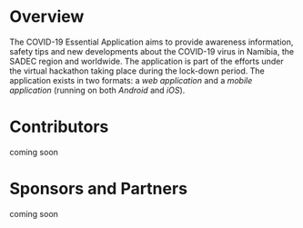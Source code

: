 # Overview
The COVID-19 Essential Application aims to provide awareness information, safety tips and new developments about the COVID-19 virus in Namibia, the SADEC region and worldwide. The application is part of the efforts under the virtual hackathon taking place during the lock-down period. The application exists in two formats: a *web application* and a *mobile application* (running on both _Android_ and _iOS_).

# Contributors
coming soon

# Sponsors and Partners
coming soon